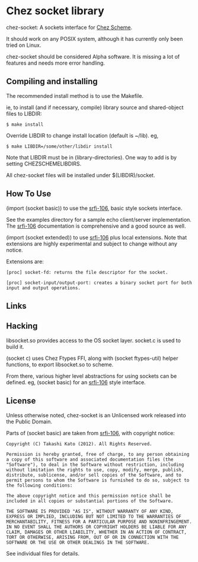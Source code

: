# Chez socket library

chez-socket: A sockets interface for [Chez Scheme].

It should work on any POSIX system, although it has currently only been tried on Linux.

chez-socket should be considered Alpha software. It is missing a lot of features and needs more error handling.

## Compiling and installing

The recommended install method is to use the Makefile.

ie, to install (and if necessary, compile) library source and shared-object files to LIBDIR:

    $ make install

Override LIBDIR to change install location (default is ~/lib). eg,

    $ make LIBDIR=/some/other/libdir install

Note that LIBDIR must be in (library-directories). One way to add is by setting CHEZSCHEMELIBDIRS.

All chez-socket files will be installed under $(LIBDIR)/socket.

## How To Use

(import (socket basic)) to use the [srfi-106], basic style sockets interface.

See the examples directory for a sample echo client/server implementation. The [srfi-106] documentation is comprehensive and a good source as well.

(import (socket extended)) to use [srfi-106] plus local extensions. Note that extensions are highly experimental and subject to change without any notice.

Extensions are:

```
[proc] socket-fd: returns the file descriptor for the socket.
```
```
[proc] socket-input/output-port: creates a binary socket port for both input and output operations.
```

## Links

[Chez Scheme]: https://cisco.github.io/ChezScheme/ "Chez Scheme"
[srfi-106]: https://srfi.schemers.org/srfi-106/srfi-106.html "srfi-106"

## Hacking

libsocket.so provides access to the OS socket layer. socket.c is used to build it.

(socket c) uses Chez Ftypes FFI, along with (socket ftypes-util) helper functions, to export libsocket.so to scheme.

From there, various higher level abstractions for using sockets can be defined. eg, (socket basic) for an [srfi-106] style interface.

## License

Unless otherwise noted, chez-socket is an Unlicensed work released into the Public Domain.

Parts of (socket basic) are taken from [srfi-106], with copyright notice:

	Copyright (C) Takashi Kato (2012). All Rights Reserved.

	Permission is hereby granted, free of charge, to any person obtaining a copy of this software and associated documentation files (the "Software"), to deal in the Software without restriction, including without limitation the rights to use, copy, modify, merge, publish, distribute, sublicense, and/or sell copies of the Software, and to permit persons to whom the Software is furnished to do so, subject to the following conditions:

	The above copyright notice and this permission notice shall be included in all copies or substantial portions of the Software.

	THE SOFTWARE IS PROVIDED "AS IS", WITHOUT WARRANTY OF ANY KIND, EXPRESS OR IMPLIED, INCLUDING BUT NOT LIMITED TO THE WARRANTIES OF MERCHANTABILITY, FITNESS FOR A PARTICULAR PURPOSE AND NONINFRINGEMENT. IN NO EVENT SHALL THE AUTHORS OR COPYRIGHT HOLDERS BE LIABLE FOR ANY CLAIM, DAMAGES OR OTHER LIABILITY, WHETHER IN AN ACTION OF CONTRACT, TORT OR OTHERWISE, ARISING FROM, OUT OF OR IN CONNECTION WITH THE SOFTWARE OR THE USE OR OTHER DEALINGS IN THE SOFTWARE.

See individual files for details.
